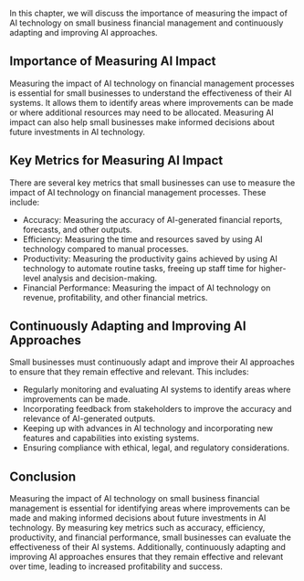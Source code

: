 
In this chapter, we will discuss the importance of measuring the impact of AI technology on small business financial management and continuously adapting and improving AI approaches.

Importance of Measuring AI Impact
---------------------------------

Measuring the impact of AI technology on financial management processes is essential for small businesses to understand the effectiveness of their AI systems. It allows them to identify areas where improvements can be made or where additional resources may need to be allocated. Measuring AI impact can also help small businesses make informed decisions about future investments in AI technology.

Key Metrics for Measuring AI Impact
-----------------------------------

There are several key metrics that small businesses can use to measure the impact of AI technology on financial management processes. These include:

* Accuracy: Measuring the accuracy of AI-generated financial reports, forecasts, and other outputs.
* Efficiency: Measuring the time and resources saved by using AI technology compared to manual processes.
* Productivity: Measuring the productivity gains achieved by using AI technology to automate routine tasks, freeing up staff time for higher-level analysis and decision-making.
* Financial Performance: Measuring the impact of AI technology on revenue, profitability, and other financial metrics.

Continuously Adapting and Improving AI Approaches
-------------------------------------------------

Small businesses must continuously adapt and improve their AI approaches to ensure that they remain effective and relevant. This includes:

* Regularly monitoring and evaluating AI systems to identify areas where improvements can be made.
* Incorporating feedback from stakeholders to improve the accuracy and relevance of AI-generated outputs.
* Keeping up with advances in AI technology and incorporating new features and capabilities into existing systems.
* Ensuring compliance with ethical, legal, and regulatory considerations.

Conclusion
----------

Measuring the impact of AI technology on small business financial management is essential for identifying areas where improvements can be made and making informed decisions about future investments in AI technology. By measuring key metrics such as accuracy, efficiency, productivity, and financial performance, small businesses can evaluate the effectiveness of their AI systems. Additionally, continuously adapting and improving AI approaches ensures that they remain effective and relevant over time, leading to increased profitability and success.
